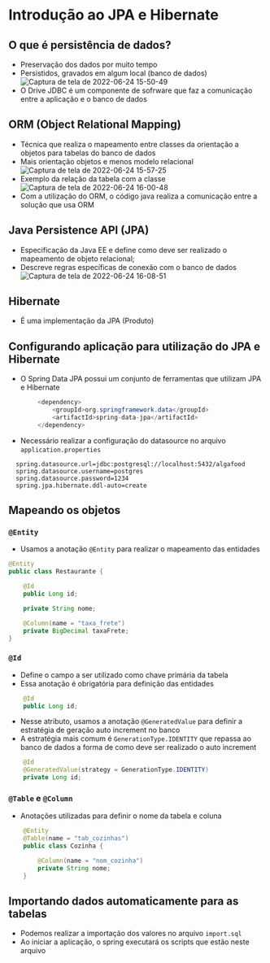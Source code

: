 # Introdução ao JPA e Hibernate

## O que é persistência de dados?
- Preservação dos dados por muito tempo
- Persistidos, gravados em algum local (banco de dados)
![Captura de tela de 2022-06-24 15-50-49](https://user-images.githubusercontent.com/43495376/175647524-31ca592f-34d1-41d1-9196-be985dea9dd9.png)
- O Drive JDBC é um componente de sofrware que faz a comunicação entre a aplicação e o banco de dados

## ORM (Object Relational Mapping)
- Técnica que realiza o mapeamento entre classes da orientação a objetos para tabelas do banco de dados
- Mais orientação objetos e menos modelo relacional
![Captura de tela de 2022-06-24 15-57-25](https://user-images.githubusercontent.com/43495376/175648100-0fbedcb5-08a0-4c34-b2d9-7a659b955c17.png)
- Exemplo da relação da tabela com a classe
![Captura de tela de 2022-06-24 16-00-48](https://user-images.githubusercontent.com/43495376/175648562-8a0761d2-08cd-4bac-8015-3345d9d00479.png)
- Com a utilização do ORM, o código java realiza a comunicação entre a solução que usa ORM

## Java Persistence API (JPA)
- Especificação da Java EE e define como deve ser realizado o mapeamento de objeto relacional;
- Descreve regras específicas de conexão com o banco de dados
![Captura de tela de 2022-06-24 16-08-51](https://user-images.githubusercontent.com/43495376/175649695-d6ac1495-6df7-4a0a-a8e2-76ed58d3b9f0.png)


## Hibernate
- É uma implementação da JPA (Produto)

## Configurando aplicação para utilização do JPA e Hibernate
- O Spring Data JPA possui um conjunto de ferramentas que utilizam JPA e Hibernate

```java
        <dependency>
            <groupId>org.springframework.data</groupId>
            <artifactId>spring-data-jpa</artifactId>
        </dependency>
```

- Necessário realizar a configuração do datasource no arquivo `application.properties`

```properties
  spring.datasource.url=jdbc:postgresql://localhost:5432/algafood
  spring.datasource.username=postgres
  spring.datasource.password=1234
  spring.jpa.hibernate.ddl-auto=create
```
## Mapeando os objetos
### `@Entity`
- Usamos a anotação `@Entity` para realizar o mapeamento das entidades

```java
@Entity
public class Restaurante {

    @Id
    public Long id;

    private String nome;

    @Column(name = "taxa_frete")
    private BigDecimal taxaFrete;
}
```

### `@Id`
- Define o campo a ser utilizado como chave primária da tabela
- Essa anotação é obrigatória para definição das entidades

```java
    @Id
    public Long id;
```

- Nesse atributo, usamos a anotação `@GeneratedValue` para definir a estratégia de geração auto increment no banco
- A estratégia mais comum é `GenerationType.IDENTITY` que repassa ao banco de dados a forma de como deve ser realizado o auto increment

```java
    @Id
    @GeneratedValue(strategy = GenerationType.IDENTITY)
    private Long id;
```

### `@Table` e `@Column`
- Anotações utilizadas para definir o nome da tabela e coluna

```java
    @Entity
    @Table(name = "tab_cozinhas")
    public class Cozinha {

        @Column(name = "nom_cozinha")
        private String nome;
    }
```

## Importando dados automaticamente para as tabelas
- Podemos realizar a importação dos valores no arquivo `import.sql`
- Ao iniciar a aplicação, o spring executará os scripts que estão neste arquivo